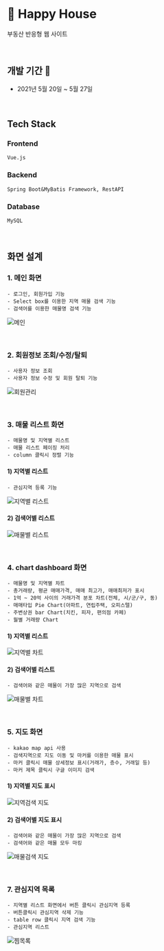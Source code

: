 # 🏡 Happy House
부동산 반응형 웹 사이트

<br>

## 개발 기간 📆
* 2021년 5월 20일 ~ 5월 27일

<br>

## Tech Stack
### Frontend
    Vue.js
### Backend
    Spring Boot&MyBatis Framework, RestAPI
### Database
    MySQL

<br>

## 화면 설계
### 1. 메인 화면
    - 로그인, 회원가입 기능
    - Select box를 이용한 지역 매물 검색 기능
    - 검색어를 이용한 매물명 검색 기능
![메인](https://user-images.githubusercontent.com/66583397/121894146-c1ac2580-cd59-11eb-9e8b-2821eb777d29.JPG)

<br>

### 2. 회원정보 조회/수정/탈퇴
    - 사용자 정보 조회
    - 사용자 정보 수정 및 회원 탈퇴 기능
![회원관리](https://user-images.githubusercontent.com/66583397/121894834-8f4ef800-cd5a-11eb-90c2-4b47481584d6.JPG)

<br>

### 3. 매물 리스트 화면
    - 매물명 및 지역별 리스트
    - 매물 리스트 페이징 처리
    - column 클릭시 정렬 기능
    
#### 1) 지역별 리스트
    - 관심지역 등록 기능
![지역별 리스트](https://user-images.githubusercontent.com/66583397/121895939-bd810780-cd5b-11eb-9aca-fc47488d26a8.JPG)

#### 2) 검색어별 리스트
![매물별 리스트](https://user-images.githubusercontent.com/66583397/121896058-d984a900-cd5b-11eb-9d6c-e56f4cb7f768.JPG)

<br>

### 4. chart dashboard 화면
    - 매물명 및 지역별 차트
    - 총거래량, 평균 매매가격, 매매 최고가, 매매최저가 표시
    - 1억 ~ 20억 사이의 거래가격 분포 차트(전체, 시/군/구, 동)
    - 매매타입 Pie Chart(아파트, 연립주택, 오피스텔)
    - 주변상권 bar Chart(치킨, 피자, 편의점 카페)
    - 월별 거래량 Chart
    
#### 1) 지역별 리스트
![지역별 차트](https://user-images.githubusercontent.com/66583397/121896863-bad2e200-cd5c-11eb-9420-15778a22dfb8.JPG)

#### 2) 검색어별 리스트
    - 검색어와 같은 매물이 가장 많은 지역으로 검색
![매물별 차트](https://user-images.githubusercontent.com/66583397/121896842-b60e2e00-cd5c-11eb-8537-656850638bdd.JPG)

<br>

### 5. 지도 화면
    - kakao map api 사용
    - 검색지역으로 지도 이동 및 마커를 이용한 매물 표시
    - 마커 클릭시 매물 상세정보 표시(거래가, 층수, 거래일 등)
    - 마커 제목 클릭시 구글 이미지 검색
    
#### 1) 지역별 지도 표시
![지역검색 지도](https://user-images.githubusercontent.com/66583397/121898061-f5894a00-cd5d-11eb-93af-040557fcaf29.JPG)

#### 2) 검색어별 지도 표시
    - 검색어와 같은 매물이 가장 많은 지역으로 검색
    - 검색어와 같은 매물 모두 마킹
![매물검색 지도](https://user-images.githubusercontent.com/66583397/121898730-a68fe480-cd5e-11eb-8fb1-8ad20e65d8af.JPG)

<br>

### 7. 관심지역 목록
    - 지역별 리스트 화면에서 버튼 클릭시 관심지역 등록
    - 버튼클릭시 관심지역 삭제 기능
    - table row 클릭시 지역 검색 기능
    - 관심지역 리스트 
![찜목록](https://user-images.githubusercontent.com/66583397/121900788-c58f7600-cd60-11eb-9b74-87224dcf2089.JPG)

